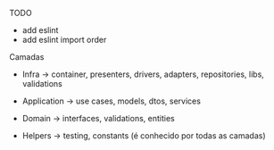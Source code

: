 TODO

- add eslint
- add eslint import order

Camadas

- Infra -> container, presenters, drivers, adapters, repositories, libs,
  validations
- Application -> use cases, models, dtos, services
- Domain -> interfaces, validations, entities

- Helpers -> testing, constants (é conhecido por todas as camadas)

